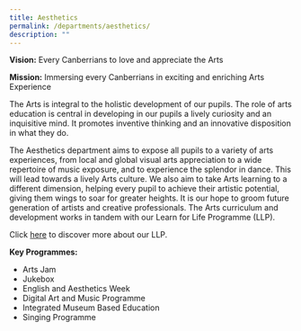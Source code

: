 ```yaml
---
title: Aesthetics
permalink: /departments/aesthetics/
description: ""
---
```


**Vision:** Every Canberrians to love and appreciate the Arts

**Mission:** Immersing every Canberrians in exciting and enriching Arts Experience

The Arts is integral to the holistic development of our pupils. The role of arts education is central in developing in our pupils a lively curiosity and an inquisitive mind. It promotes inventive thinking and an innovative disposition in what they do. 

The Aesthetics department aims to expose all pupils to a variety of arts experiences, from local and global visual arts appreciation to a wide repertoire of music exposure, and to experience the splendor in dance. This will lead towards a lively Arts culture. We also aim to take Arts learning to a different dimension, helping every pupil to achieve their artistic potential, giving them wings to soar for greater heights. It is our hope to groom future generation of artists and creative professionals. The Arts curriculum and development works in tandem with our Learn for Life Programme (LLP). 

Click [here](/our-programmes/applied-learning-programme/learn-for-life/) to discover more about our LLP.

**Key Programmes:**
* Arts Jam 
* Jukebox
* English and Aesthetics Week
* Digital Art and Music Programme
* Integrated Museum Based Education
* Singing Programme